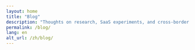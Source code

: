 ```yaml
---
layout: home
title: "Blog"
description: "Thoughts on research, SaaS experiments, and cross-border commerce."
permalink: /blog/
lang: en
alt_url: /zh/blog/
---
```

